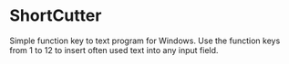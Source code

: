 # ShortCutter
Simple function key to text program for Windows.
Use the function keys from 1 to 12 to insert often used text into any input field.
